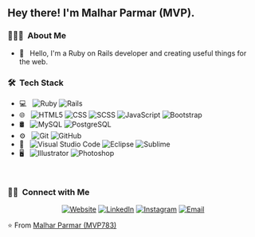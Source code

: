 <h2> Hey there! I'm Malhar Parmar (MVP).</h2>

<h3> 👨🏻‍💻 &nbsp;About Me </h3>

- :wave: &nbsp; Hello, I'm a Ruby on Rails developer and creating useful things for the web.

<h3> 🛠 &nbsp;Tech Stack</h3>

- 💻 &nbsp;
  ![Ruby](https://img.shields.io/badge/-Ruby-333333?style=flat&logo=ruby)
  ![Rails](https://img.shields.io/badge/-rubyonrails-333333?style=flat&logo=rubyonrails)  
- 🌐 &nbsp;
  ![HTML5](https://img.shields.io/badge/-HTML5-333333?style=flat&logo=HTML5)
  ![CSS](https://img.shields.io/badge/-CSS-333333?style=flat&logo=CSS3&logoColor=1572B6)
  ![SCSS](https://img.shields.io/badge/-SCSS-333333?style=flat&logo=SCSS3&logoColor=1572B6)
  ![JavaScript](https://img.shields.io/badge/-JavaScript-333333?style=flat&logo=javascript)
  ![Bootstrap](https://img.shields.io/badge/-Bootstrap-333333?style=flat&logo=bootstrap&logoColor=563D7C)
- 🛢 &nbsp;
  ![MySQL](https://img.shields.io/badge/-MySQL-333333?style=flat&logo=mysql)
  ![PostgreSQL](https://img.shields.io/badge/-postgresql-333333?style=flat&logo=postgresql)
- ⚙️ &nbsp;
  ![Git](https://img.shields.io/badge/-Git-333333?style=flat&logo=git)
  ![GitHub](https://img.shields.io/badge/-GitHub-333333?style=flat&logo=github)
- 🔧 &nbsp;
  ![Visual Studio Code](https://img.shields.io/badge/-Visual%20Studio%20Code-333333?style=flat&logo=visual-studio-code&logoColor=007ACC)
  ![Eclipse](https://img.shields.io/badge/-Eclipse-333333?style=flat&logo=eclipse-ide&logoColor=2C2255)
  ![Sublime](https://img.shields.io/badge/-Sublime-333333?style=flat&logo=sublime&logoColor=2C2255)
- 🖥 &nbsp;
  ![Illustrator](https://img.shields.io/badge/-Illustrator-333333?style=flat&logo=adobe-illustrator)
  ![Photoshop](https://img.shields.io/badge/-Photoshop-333333?style=flat&logo=adobe-photoshop)

<br/>

<h3> 🤝🏻 &nbsp;Connect with Me </h3>

<p align="center">
<a href="https://.malharparmar.com/"><img alt="Website" src="https://cdn3.iconfinder.com/data/icons/social-media-logos-glyph-1/2048/5343_-_Google_Chrome-16.png"></a>
<a href="https://www.linkedin.com/in/mvp783/"><img alt="LinkedIn" src="https://cdn2.iconfinder.com/data/icons/social-media-2285/512/1_Linkedin_unofficial_colored_svg-16.png"></a>
<a href="https://www.instagram.com/mvp783/"><img alt="Instagram" src="https://cdn2.iconfinder.com/data/icons/social-icons-33/128/Instagram-16.png"></a>
<a href="mailto:malharparmar@gmail.com"><img alt="Email" src="https://cdn4.iconfinder.com/data/icons/social-media-logos-6/512/112-gmail_email_mail-16.png"></a>
</p>

⭐️ From [Malhar Parmar (MVP783)](https://github.com/mvp783)
